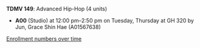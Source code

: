 **TDMV 149**: Advanced Hip-Hop (4 units)

- **A00** (Studio) at 12:00 pm–2:50 pm on Tuesday, Thursday at GH 320 by Jun, Grace Shin Hae (A01567638)

[Enrollment numbers over time](./TDMV149.tsv)
